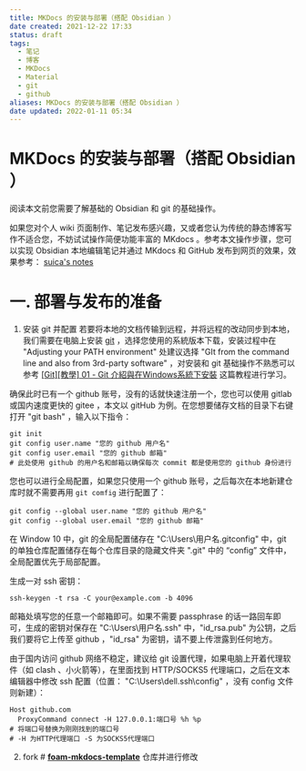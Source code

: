 ```yaml
---
title: MKDocs 的安装与部署（搭配 Obsidian ）
date created: 2021-12-22 17:33
status: draft
tags:
  - 笔记
  - 博客
  - MKDocs
  - Material
  - git
  - github
aliases: MKDocs 的安装与部署（搭配 Obsidian ）
date updated: 2022-01-11 05:34
---
```


# MKDocs 的安装与部署（搭配 Obsidian ）

阅读本文前您需要了解基础的 Obsidian 和 git 的基础操作。

如果您对个人 wiki 页面制作、笔记发布感兴趣，又或者您认为传统的静态博客写作不适合您，不妨试试操作简便功能丰富的 MKdocs 。参考本文操作步骤，您可以实现 Obsidian 本地编辑笔记并通过 MKdocs 和 GitHub 发布到网页的效果，效果参考： [suica's notes](https://suicablog.cobaltkiss.blue/notes/)

<!--more-->

# 一. 部署与发布的准备
1.  安装 git 并配置
若要将本地的文档传输到远程，并将远程的改动同步到本地，我们需要在电脑上安装 [git](https://git-scm.com/downloads) ，选择您使用的系統版本下载，安装过程中在 "Adjusting your PATH environment" 处建议选择 "GIt from the command line and also from 3rd-party software" ，对安装和 git 基础操作不熟悉可以参考 [[Git][教學] 01 - Git 介紹與在Windows系統下安裝](https://progressbar.tw/posts/1) 这篇教程进行学习。

确保此时已有一个 github 账号，没有的话就快速注册一个，您也可以使用 gitlab 或国内速度更快的 gitee ，本文以 gitHub 为例。在您想要储存文档的目录下右键打开 "git bash" ，输入以下指令：
```
git init
git config user.name "您的 github 用户名"
git config user.email "您的 github 邮箱"
# 此处使用 github 的用户名和邮箱以确保每次 commit 都是使用您的 github 身份进行
```

您也可以进行全局配置，如果您只使用一个 github 账号，之后每次在本地新建仓库时就不需要再用 `git comfig` 进行配置了：
```
git config --global user.name "您的 github 用户名"
git config --global user.email "您的 github 邮箱"
```

在 Window 10 中，git 的全局配置储存在 "C:\Users\用户名\.gitconfig" 中，git 的单独仓库配置储存在每个仓库目录的隐藏文件夹 ".git" 中的 “config” 文件中，全局配置优先于局部配置。

生成一对 ssh 密钥：
```
ssh-keygen -t rsa -C your@example.com -b 4096
```

邮箱处填写您的任意一个邮箱即可。如果不需要 passphrase 的话一路回车即可，生成的密钥对保存在 "C:\Users\用户名\.ssh" 中，"id_rsa.pub" 为公钥，之后我们要将它上传至 github ，"id_rsa" 为密钥，请不要上传泄露到任何地方。

由于国内访问 github 网络不稳定，建议给 git 设置代理，如果电脑上开着代理软件（如 clash 、小火箭等），在里面找到 HTTP/SOCKS5 代理端口，之后在文本编辑器中修改 ssh 配置（位置： "C:\Users\dell\.ssh\config" ，没有 config 文件则新建）：
```
Host github.com
  ProxyCommand connect -H 127.0.0.1:端口号 %h %p
# 将端口号替换为刚刚找到的端口号
# -H 为HTTP代理端口 -S 为SOCKS5代理端口
```

2. fork # **[foam-mkdocs-template](https://github.com/Jackiexiao/foam-mkdocs-template)** 仓库并进行修改
